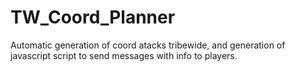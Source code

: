 # TW_Coord_Planner
Automatic generation of coord atacks tribewide, and generation of javascript script to send messages with info to players.
